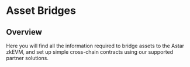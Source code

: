 # Asset Bridges

## Overview

Here you will find all the information required to bridge assets to the Astar zkEVM, and set up simple cross-chain contracts using our supported partner solutions.
